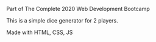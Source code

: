 Part of The Complete 2020 Web Development Bootcamp

This is a simple dice generator for 2 players.

Made with HTML, CSS, JS
